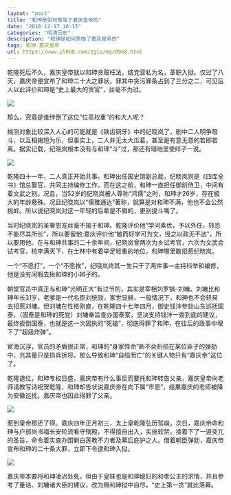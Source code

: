 ```yaml
---
layout: "post"
title: "和珅是如何惹恼了嘉庆皇帝的"
date: "2018-12-17 16:15"
categories: "明清历史"
description: "和珅是如何惹恼了嘉庆皇帝的"
tags: 和珅 嘉庆皇帝
url: https://www.y5000.com/zgls/mq/8968.html
---
```






乾隆死后不久，嘉庆皇帝就以和珅贪赃枉法，结党营私为名，革职入狱。仅过了八天，嘉庆帝便宣布了和珅二十大之罪状，罪其中贪污罪条占到了三分之二，可见后人以此评价和珅是“史上最大的贪官”，丝毫不为过。

![](https://img.y5000.com/uploads/allimg/170103/8-1F103113HT35.jpg)

那么，究竟是谁绊倒了这位“位高权重”的和大人呢？

揣测对象比较深入人心的可能就是《铁齿铜牙》中的纪晓岚了，剧中二人明争暗斗，以互相揭短为乐，但事实上，二人并无太大瓜葛，甚至是有意无意的若即若离。据实记载，纪晓岚根本没有与和珅“斗”过，那还有暗地里使绊子一说。

![](https://img.y5000.com/uploads/allimg/170103/8-1F103113J2240.jpg)

乾隆四十一年，二人真正开始共事。和珅出任国史馆副总裁，纪晓岚则是《四库全书》馆总纂官，共同主持编修工作。而在这之前，和珅一直担任御前侍卫，中间有着文武之别。况且，当52岁的纪晓岚被人尊称“鸿儒”之时，和珅才26岁，存在极大的年龄悬殊。况且纪晓岚以“儒雅通达”著称，就算是对和珅不满，他也不会公然挑衅。所以说纪晓岚对这一年轻的后辈是不屑的，更别提斗嘴了。

当时纪晓岚的圣眷恩宠丝毫不输于和珅。乾隆评价他“学问素优，予以外任，转恐不能尽其所长”，所以要留他;嘉庆评价他“敏而好学可为文，授之以政无不达”，所以要用他。在与和珅共事的二十余年间，纪晓岚曾两次为乡试考官，六次为文武会试考官，桃李满天下，在士林中有着举足轻重的地位，和珅哪里敢招惹纪晓岚。

一个“不愿打”，一个“不愿挨”，纪晓岚终其一生只干了两件事—主持科举和编修，他是没有闲暇去揪和珅的小辫子的。

朝堂官员中真正与和珅“光明正大”有过节的，其实是宰相刘罗锅–刘墉。刘墉比和珅年长31岁，老爹是一代名臣刘统勋，家世显赫，一般情况下，和珅也不会轻易去招惹刘墉。但刘墉在性格刚直，在乾隆四十七年四月，御史钱沣参劾山东巡抚国泰，（国泰是和珅的死党）刘墉奉旨查办国泰案，坚决支持钱沣一查到底的建议，最终扳倒国泰，也就是这一次固执的“死磕”，彻底得罪了和珅，在往后的政事中埋下了“超级炸弹”。

宦海沉浮，官员的矛盾很正常，和珅的“身家性命”断不会折损在某位臣子的弹劾中，充其量只是损兵折将。那么导致和珅“自缢而亡”的关键人物只有“嘉庆帝”这位了。

乾隆退位，和珅专权日盛，嘉庆帝有什么事反而要托和珅转告父亲，嘉庆皇帝向老师请教写诗祝贺乾隆，和珅却告状说嘉庆帝在向下属“市恩”，结果嘉庆的老师被降为安徽巡抚。嘉庆帝也因此得罪了父亲。

![](https://img.y5000.com/uploads/allimg/170103/8-1F103113K2P5.jpg)

惹到皇帝那还了得。嘉庆四年正月初三，太上皇乾隆弘历驾崩。次日，嘉庆帝命和珅与户部尚书福长安轮流看守殡殿，不得擅自出入，实施软禁。接着下了一道突兀的圣旨，命令着实查办围剿白莲教不力者及幕后庇护之人。借着朝臣弹劾，嘉庆帝宣布和珅的二十条大罪，立即下令逮和珅入狱。

![](https://img.y5000.com/uploads/allimg/170103/113AM2a-3.jpg)

嘉庆帝本要将和珅凌迟处死，但由于皇妹也是和珅媳妇的和孝公主的求情，并且参考了董诰、刘墉诸大臣的建议，改为赐和珅狱中自尽，“史上第一贪”就此落幕。
